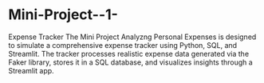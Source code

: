 # Mini-Project--1-
Expense Tracker
The Mini Project Analyzng Personal Expenses is designed to simulate a comprehensive expense tracker using Python, SQL, and Streamlit. The tracker processes realistic expense data generated via the Faker library, stores it in a SQL database, and visualizes insights through a Streamlit app. 
